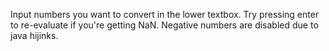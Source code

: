 Input numbers you want to convert in the lower textbox.
Try pressing enter to re-evaluate if you're getting NaN. 
Negative numbers are disabled due to java hijinks.

